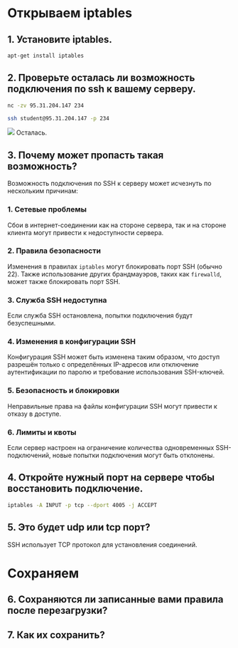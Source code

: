 # Открываем iptables
## 1. Установите iptables.
```bash
apt-get install iptables
```
## 2. Проверьте осталась ли возможность подключения по ssh к вашему серверу.
```bash
nc -zv 95.31.204.147 234
```
```bash
ssh student@95.31.204.147 -p 234
```
![](https://github.com/LunisLinus/alt_linux_sonya/blob/sonya_tasks/firewall/Tasks/Firewall/images/Screenshot%202024-12-08%20121933.png)
Осталась.
## 3. Почему может пропасть такая возможность?
Возможность подключения по SSH к серверу может исчезнуть по нескольким причинам:
### 1. Сетевые проблемы
Сбои в интернет-соединении как на стороне сервера, так и на стороне клиента могут привести к недоступности сервера.

### 2. Правила безопасности
Изменения в правилах `iptables` могут блокировать порт SSH (обычно 22). Также использование других брандмауэров, таких как `firewalld`, может также блокировать порт SSH.

### 3. Служба SSH недоступна
Если служба SSH остановлена, попытки подключения будут безуспешными.

### 4. Изменения в конфигурации SSH
Конфигурация SSH может быть изменена таким образом, что доступ разрешён только с определённых IP-адресов или отключение аутентификации по паролю и требование использования SSH-ключей.

### 5. Безопасность и блокировки
Неправильные права на файлы конфигурации SSH могут привести к отказу в доступе.

### 6. Лимиты и квоты
Если сервер настроен на ограничение количества одновременных SSH-подключений, новые попытки подключения могут быть отклонены.

## 4. Откройте нужный порт на сервере чтобы восстановить подключение.
```bash
iptables -A INPUT -p tcp --dport 4005 -j ACCEPT
```
## 5. Это будет udp или tcp порт?
SSH использует TCP протокол для установления соединений.
# Сохраняем
## 6. Сохраняются ли записанные вами правила после перезагрузки?
## 7. Как их сохранить?
